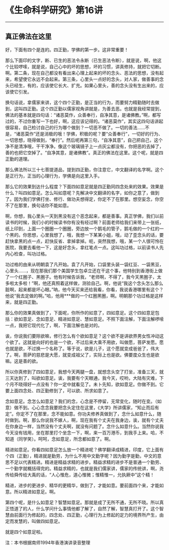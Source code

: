 # 《生命科学研究》第16讲

------

## 真正佛法在这里

好，下面有四个是连的。四正勤，学佛的第一步。这非常重要！

那么下面印的文字，断、已生的恶法令永断（已生恶法令断），就是说，啊，他这个比较啰嗦，就是说，自己心中的坏的思想，坏的习惯，讲真修持，就把它切断。啊。第二条，现在自己都没有看出来心理上起来的坏的念头、恶法的思想，没有起来，希望使它永远不会起来。第三条，心里头一点好的念头，对人家，做善事的念头已经生，有的，应该使它长大、扩充。如果心里头，善的念头没有生出来的，应该使它引发。

换句话说，拿儒家来讲，这个四个正勤，是正当的行为，而要努力精勤随时去做到，这叫四正勤。这个四正勤以儒家视角讲就是，为善去恶。也就是我经常提到，佛法的基本就是四句话：“诸恶莫作，众善奉行，自净其意，是诸佛教。”啊，都写过的，不过你重写一下也好，啊，这应该记得的。“诸恶莫作”，其实这四句话讲起很容易，自己检讨自己的行为哪个做到？一切恶不做了。一切的善法……不是，“诸恶莫作”还是消极的哦！学佛，积极的呢？要“众善奉行”，一切好的行为、一切思想，晓得做到，“奉行”。然后呢再第三句，“自净其意”，自己把自己，这个净不是清净哦，干干净净。像这个玻璃镜子上一点灰尘都没有，你把恶的去掉了，善的也把它空掉了。“自净其意，是诸佛教”。真正的佛法在这里。这个呢，就是四正勤的道理。

那么佛法所以三十七菩提道品，提到四正勤，你注意它，中文翻译的名字啊。这个是正行为，正当的心理行为，学佛是向这里入手。

那么它的效果到达什么程度？下面四如意足就是四正勤同四念处来的效果。效果是什么？叫四如意足。怎么叫如意呢？先解决中文翻译的名字，如你之意了，做到了。因为我们学佛打坐、修行、做功夫想得定，你定不了在那里。想空妄念，你空不了在那里，换句话你不能如意。

啊，你想，我心里头一天到黑没有这个恶念起来，都是善事。真正学佛，我们以前读书的时候，我们小的时候读书你有没有经过啊？前面老师给我们来带上一张纸，纸上印到，上面一个圈圈一个圈圈，旁边放一个鹅毛的管子，鹅毛做的一个红的一个黑的。你思想，心里我想了，哦，我想一下某某小姐，哦，动了歪念头的话，要赶快拿黑的点一点，赶快反省、拿掉拿掉。呃，突然我想，哦，某一个人很可怜在医院，我要去看他一下，这是好念头，拿红笔点一点。这叫功过格，以前读书人先内心检查，叫功过格。

功过格的由来从明朝袁了凡开始。袁了凡开始，口袋里头装一袋红豆、一袋黑豆，心里头……，现在那我们那个美国学生包卓立还在干这个事，他特别到香港街上做了一个红圈子、黑圈子。他有时候告诉我，“老师啊，不得了，我今天黑圈子，太多啦太多啦！”啊，他还真照着这样做，测验自己。啊，他说“我这个念头怎么那么脏啊，起来都是坏心眼。”呐，他今天买来还给我看，你看，我说香港哪里有这个？他说“我去定做的啊。”哈，他用***做的一个红圈黑圈，啊。明朝那个功过格是这样来，就是四正勤。

那么你的效果真做到了，下面呢，你所作的如意了，四如意足。这个四如意足包括：欲如意足、念如意足、精进如意足、慧如意足。不照下面注解，下面注解啰嗦一点，我把它现代化了，啊，下面注解也是对的。

诶，你说我们要除欲嘛，修行怎么有个欲如意足？这个欲不是讲欲界男女性冲动这个欲了。这就是向好的也是一个欲，不过后来大乘不用欲，叫做愿，菩萨发愿。愿也就是欲，不过换一个名称了。等于说，欲是儿子，这个愿就变成爸爸了，伟大了。啊，菩萨的慈悲是大愿，就变成祖父了，实际上也是欲。佛要度众生也是欲嘛。这是善的欲。

所以你真修到了四如意足，我想今天两腿一盘，就想念头空了打坐，准备三天，就三天达到了，叫欲如意足。诶，我要有个天眼通，我今天，哎哟，大陆有灾难，下个月不晓得好一点没有？你一定中就看见了。未卜先知，欲如意足。你做不到。它要上面四念处、四正勤修到了，可以欲、所求如意了。

念如意足。念怎么如意足？我们的念，心念是不停留，无常变化，随时在变。（如意）做不到。心心念念我要把念头定住在这里，《大学》所讲儒家，“知止而后有定”。你定不了在那里，念不能如意。你功夫修养真做到了，念什么如意什么，随时做到。啊，那么你说我不嫁人，啊，现在我有个丈夫在我身边，诶，就有个丈夫在你身边一样，当然没有个丈夫啊，就没有问题了。念什么如意什么。当然你说我今天没有钱用，坐在那里打个坐念一下，啊，来一百万港币，到我手上来。哈，不知道（同学笑）。呵呵，念如意足，所念都如意了。啊。

精进如意足。你看四如意足怎么放一个精进呢？佛学翻译成精进，印度，它上面有个四（正勤），精进就是勤劳，为什么不用中文勤字呢？因为勤字是勤，中文的意思不足以代表精进。精进是精益求精的进步。精益求精的进步不是普通一个勤劳、一个勤字就概括得完的。精益求精的，也就是我们儒家讲，儒家的传统讲，啊，尧传给舜传给大禹的话，“人心惟危，道心惟微；惟精惟一，允执厥中”这个精！

精进，进步的更进步、精华的更精华，做到了，才能如意。要前面四个来，才能如意。所以精进如意足。啊。

第四个呢，是什么如意足？智慧如意足。那就是成了无所不通，无所不晓。所以真正悟道了的人，什么学问什么事情他都了解了，自然了解，智慧真打开了。这个智慧由前面行为修起的，四念处、四正勤，心理行为上修起的定力的境界所产生，由定而发慧的，叫做四如意足。

就是四个如意足啦。

注：本书根据南师1994年香港演讲录音整理

